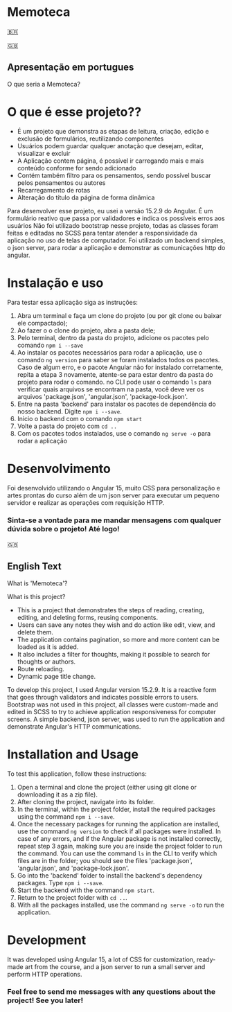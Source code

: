 # Memoteca

[🇧🇷](#apresentação-em-portugues)

[🇬🇧](#english-text)

## Apresentação em portugues
O que seria a Memoteca?


# O que é esse projeto??
* É um projeto que demonstra as etapas de leitura, criação, edição e exclusão de formulários, reutilizando componentes
* Usuários podem guardar qualquer anotação que desejam, editar, visualizar e excluir
* A Aplicação contem página, é possível ir carregando mais e mais conteúdo conforme for sendo adicionado
* Contém também filtro para os pensamentos, sendo possível buscar pelos pensamentos ou autores
* Recarregamento de rotas
* Alteração do título da página de forma dinâmica

Para desenvolver esse projeto, eu usei a versão 15.2.9 do Angular.
É um formulário reativo que passa por validadores e indica os possíveis erros aos usuários
Não foi utilizado bootstrap nesse projeto, todas as classes foram feitas e editadas no SCSS para tentar atender a responsividade da aplicação no uso de telas de computador.
Foi utilizado um backend simples, o json server, para rodar a aplicação e demonstrar as comunicações http do angular.

# Instalação e uso
Para testar essa aplicação siga as instruções:

1. Abra um terminal e faça um clone do projeto (ou por git clone ou baixar ele compactado);
2. Ao fazer o o clone do projeto, abra a pasta dele;
3. Pelo terminal, dentro da pasta do projeto, adicione os pacotes pelo comando ```npm i --save```
4. Ao instalar os pacotes necessários para rodar a aplicação, use o comando ```ng version``` para saber se foram instalados todos os pacotes. Caso de algum erro, e o pacote Angular não for  instalado corretamente, repita a etapa 3 novamente, atente-se para estar dentro da pasta do projeto para rodar o comando. no CLI pode usar o comando ```ls``` para verificar quais arquivos se encontram na pasta, você deve ver os arquivos 'package.json', 'angular.json', 'package-lock.json'.
5. Entre na pasta 'backend' para instalar os pacotes de dependência do nosso backend. Digite ```npm i --save```.
6. Inicio o backend com o comando ```npm start```
7. Volte a pasta do projeto com ```cd ..```
8. Com os pacotes todos instalados, use o comando ```ng serve -o``` para rodar a aplicação


# Desenvolvimento
Foi desenvolvido utilizando o Angular 15, muito CSS para personalização e artes prontas do curso além de um json server para executar um pequeno servidor e realizar
as operações com requisição HTTP. 

### Sinta-se a vontade para me mandar mensagens com qualquer dúvida sobre o projeto! Até logo!


🇬🇧

## English Text
What is 'Memoteca'?

What is this project?
* This is a project that demonstrates the steps of reading, creating, editing, and deleting forms, reusing components.
* Users can save any notes they wish and do action like edit, view, and delete them.
* The application contains pagination, so more and more content can be loaded as it is added.
* It also includes a filter for thoughts, making it possible to search for thoughts or authors.
* Route reloading.
* Dynamic page title change.

To develop this project, I used Angular version 15.2.9.
It is a reactive form that goes through validators and indicates possible errors to users.
Bootstrap was not used in this project, all classes were custom-made and edited in SCSS to try to achieve application responsiveness for computer screens.
A simple backend, json server, was used to run the application and demonstrate Angular's HTTP communications.

# Installation and Usage
To test this application, follow these instructions:

1. Open a terminal and clone the project (either using git clone or downloading it as a zip file).
2. After cloning the project, navigate into its folder.
3. In the terminal, within the project folder, install the required packages using the command `npm i --save`.
4. Once the necessary packages for running the application are installed, use the command `ng version` to check if all packages were installed. In case of any errors, and if the Angular package is not installed correctly, repeat step 3 again, making sure you are inside the project folder to run the command. You can use the command `ls` in the CLI to verify which files are in the folder; you should see the files 'package.json', 'angular.json', and 'package-lock.json'.
5. Go into the 'backend' folder to install the backend's dependency packages. Type `npm i --save`.
6. Start the backend with the command `npm start`.
7. Return to the project folder with `cd ..`.
8. With all the packages installed, use the command `ng serve -o` to run the application.

# Development
It was developed using Angular 15, a lot of CSS for customization, ready-made art from the course, and a json server to run a small server and perform
HTTP operations.

### Feel free to send me messages with any questions about the project! See you later!

